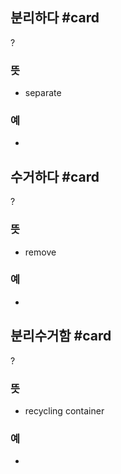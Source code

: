 ## 분리하다 #card
?
### 뜻
- separate
### 예
-
<!--SR:!2025-04-29,139,268-->

## 수거하다 #card
?
### 뜻
- remove
### 예
-
<!--SR:!2025-02-03,55,190-->

## 분리수거함 #card
?
### 뜻
- recycling container
### 예
-
<!--SR:!2025-01-12,47,265-->

